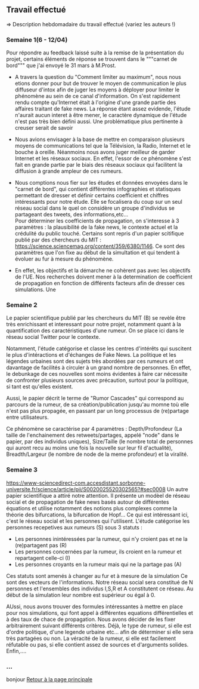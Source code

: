 ## Travail effectué 

=> Description hebdomadaire du travail effectué (variez les auteurs !)

### Semaine 1(6 - 12/04)
Pour répondre au feedback laissé suite à la remise de la présentation du projet, certains éléments de réponse se trouvent dans le """carnet de bord""" que j'ai envoyé le 31 mars à M.Prost. 
- A travers la question du "Comment limiter au maximum", nous nous etions donner pour but de trouver le moyen de communication le plus diffuseur d'intox afin de juger les moyens à déployer pour limiter le phénomène au sein de ce canal d'information. On s'est rapidement rendu compte qu'Internet était à l'origine  d'une grande partie des affaires traitant de fake news. La réponse étant assez evidende, l'étude n'aurait aucun interet à être mener, le caractère dynamique de l'étude n'est pas très bien défini aussi. Une problématique plus pertinente à creuser serait de savoir 

- Nous avions envisager à la base de mettre en comparaison plusieurs moyens de communications tel que la Télévision, la Radio, Internet et le bouche à oreille. Néanmoins nous avons juger meilleur de garder Internet et les réseaux sociaux. En effet, l'essor de ce phénomène s'est fait en grande partie par le biais des réseaux sociaux qui facilitent la diffusion à grande ampleur de ces rumeurs.

- Nous comptions nous fier sur les études et données envoyées dans le "carnet de bord", qui contient différentes infographies et statisques permettant de dresser et définir certains coefficient et chiffres intéressants pour notre étude. Elle se focalisera du coup sur un seul réseau social dans le quel on considère un groupe d'individus se partageant des tweets, des informations,etc...  
Pour déterminer les coefficients de propagation, on s'interesse à 3 paramètres : la plausibilité de la fake news, le contexte actuel et la crédulité du public touché. Certains sont repris d'un papier scitifique publié par des chercheurs du MIT : https://science.sciencemag.org/content/359/6380/1146. 
Ce sont des paramètres que  l'on fixe au début de la simultation et qui tendent à évoluer au fur à mesure du phénomène.

- En effet, les objectifs et la démarche ne cohèrent pas avec les objectifs de l'UE. Nos recherches doivent mener à la determination de coefficient de propagation en fonction de différents facteurs afin de dresser ces simulations. Une 

### Semaine 2
Le papier scientifique publié par les chercheurs du MIT (B) se revèle être très enrichissant et interessant pour notre projet, notamment quant à la quantification des caractéristiques d'une rumeur. On se place ici dans le réseau social Twitter pour le contexte.

Notamment, l'étude catégorise et classe les centres d'intérêts qui suscitent le plus d'intéractions et d'échanges de Fake News. La politique et les légendes urbaines sont des sujets très abordées par ces rumeurs et ont davantage de facilités à circuler à un grand nombre de personnes. En effet, le debunkage de ces nouvelles sont moins évidentes à faire car nécessite de confronter plusieurs sources avec précaution, surtout pour la politique, si tant est qu'elles existent.

Aussi, le papier décrit le terme de "Rumor Cascades" qui correspond au parcours de la rumeur, de sa création/publication jusqu'au momne toù elle n'est pas plus propagée, en passant par un long processus de (re)partage entre utilisateurs. 

Ce phénomène se caractérise par 4 paramètres : Depth/Profondeur (La taille de l'enchainement des retweets/partages, appelé "node" dans le papier,  par des individus uniques), Size/Taille (le nombre total de personnes qui auront recu au moins une fois la nouvelle sur leur fil d'actualité), Breadth/Largeur (le nombre de node de la meme profondeur) et la viralité.

### Semaine 3
https://www-sciencedirect-com.accesdistant.sorbonne-universite.fr/science/article/pii/S0020025520302565?#sec0008
Un autre papier scientifique a attiré notre attention. Il présente un modèel de réseau social et de propagation de fake news basés autour de différentes équations et utilise notamment des notions plus complexes comme la théorie des bifurcations, la bifurcation  de Hopf...
Ce qui est intéressant ici, c'est le réseau social et les personnes qui l'utilisent.
L'étude catégorise les personnes recepetives aux rumeurs (S) sous 3 statuts : 
- Les personnes inintéressées par la rumeur, qui n'y croient pas et ne la (re)partagent pas (R)
- Les personnes concernées par la rumeur, ils croient en la rumeur et repartagent celle-ci (I)
- Les personnes croyants en la rumeur mais qui ne la partage pas (A)

Ces statuts sont amenés à changer au fur et à mesure de la simulation
Ce sont des vecteurs de l'informations. 
Notre réseau social sera constitué de N personnes et l'ensembles des individus I,S,R et A constitutent ce réseau. Au début de la simulation leur nombre est supérieur ou égal à 0.  

AUssi, nous avons trouver des formules intéressantes à mettre en place pour nos simulations, qui font appel à différentes equations différentielles et à des taux de chace de propagation.
Nous avons décider de les fixer arbitrairement suivant différents critères. Déjà, le type de rumeur, si elle est d'ordre politique, d'une legende urbaine etc... afin de déterminer si elle sera très partagées ou non. La véracité de la rumeur, si elle est facilement réfutable ou pas, si elle contient assez de sources et d'arguments solides. Enfin,....


### ...

bonjour
<a href="index.html"> Retour à la page principale </a>
